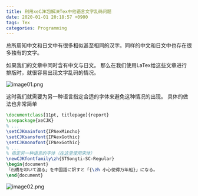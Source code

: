 ```yaml
---
title: 利用xeCJK包解决Tex中他语言文字乱码问题
date: 2020-01-01 20:18:57 +0900
tags: Tex
categories: Programming
---
```


总所周知中文和日文中有很多相似甚至相同的汉字。同样的中文和日文中也存在很多独有的文字。

如果我们的文章中同时含有中文与日文。
那么在我们使用LaTex给这些文章进行排版时，就很容易出现文字乱码的情况。

<!--more-->

![image01.png]({{site.baseurl}}/assets/2020/image01.png)

这时我们就需要为另一种语言指定合适的字体来避免这种情况的出现。
具体的做法也非常简单

```tex
\documentclass[11pt, titlepage]{report}
\usepackage{xeCJK}
% ...
\setCJKmainfont{IPAexMincho}
\setCJKsansfont{IPAexGothic}
\setCJKmonofont{IPAexGothic}
% ...
% 指定另一种语言的字体（在这里使用宋体）
\newCJKfontfamily\zh{STSongti-SC-Regular}	
\begin{document}
「石橋を叩いて渡る」を中国語に訳すと「{\zh 小心使得万年船}」になる。
\end{document}
```
![image02.png]({{site.baseurl}}/assets/2020/image02.png)
